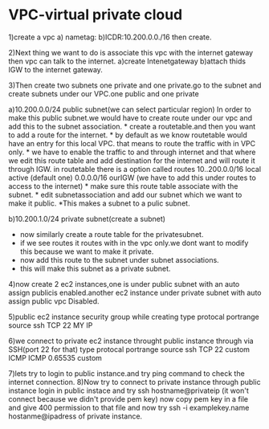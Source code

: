 # VPC-virtual private cloud
1)create a vpc
  a) nametag:
  b)ICDR:10.200.0.0./16 then create.
  
2)Next thing we want to do is associate this vpc with the internet gateway then vpc can talk to the internet.
  a)create Intenetgateway
  b)attach thids IGW to the internet gateway.
  
3)Then create two subnets one private and one private.go to the subnet and create subnets under our VPC.one public and one private

  a)10.200.0.0/24 public subnet(we can select particular region)
    In order to make this public subnet.we would have to create route under our vpc and add this to the subnet association.
    * create a routetable.and then you want to add a route for the internet.
    * by default as we know routetable  would have an entry for this local VPC. that means to route the traffic with in VPC only.
    * we have to enable the traffic to and through internet and that where we edit this route table and add destination for the internet and will route it through IGW. 
       in routetable there is a option called routes
       10..200.0.0/16     local    active (default one)
       0.0.0.0/16         ourIGW   (we have to add this under routes to access to the internet)
    * make sure this route table associate with the subnet.
    * edit subnetassociation and add our subnet which we want to make it public.
    *This makes a subnet to a pulic subnet.  
    
  b)10.200.1.0/24 private subnet(create a subnet)
   * now similarly  create a route table for the privatesubnet.
   * if we see routes it routes with in the vpc only.we dont want to modify this because we want to make it private.
   * now add this route to the subnet under subnet associations.
   * this will make this subnet as a private subnet.

4)now create 2 ec2 instances,one is under public subnet with an auto assign publicis enabled.another ec2 instance under private subnet with auto assign public vpc Disabled.

5)public ec2 instance security group while creating 
  type        protocal             portrange          source
  ssh          TCP                  22                MY IP  
  
6)we connect to private ec2 instance throught public instance through via SSH(port 22 for that)
    type        protocal             portrange          source
     ssh          TCP                  22               custom 
     ICMP         ICMP               0.65535            custom
     
 7)lets try to login to public instance.and try ping command to check the internet connection.
 8)Now try to connect to private instance through public instance
  login in public instace and try ssh hostname@privateip  (it won't connect because we didn't provide pem key)
  now copy pem key in a file and give 400 permission to that file and now try 
  ssh -i examplekey.name hostanme@ipadress of private instance.
